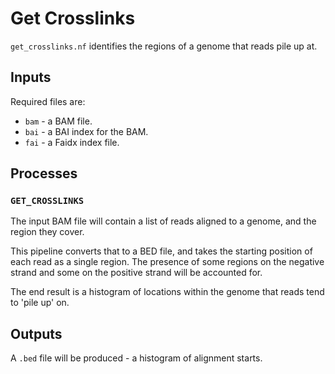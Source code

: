 # Get Crosslinks

`get_crosslinks.nf` identifies the regions of a genome that reads pile up at.

## Inputs

Required files are:

- `bam` - a BAM file.
- `bai` - a BAI index for the BAM.
- `fai` - a Faidx index file.

## Processes

### `GET_CROSSLINKS`

The input BAM file will contain a list of reads aligned to a genome, and the region they cover.

This pipeline converts that to a BED file, and takes the starting position of each read as a single region.
The presence of some regions on the negative strand and some on the positive strand will be accounted for.

The end result is a histogram of locations within the genome that reads tend to 'pile up' on.

## Outputs

A `.bed` file will be produced - a histogram of alignment starts.